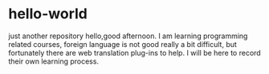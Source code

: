 # hello-world
just another repository
hello,good afternoon.
I am learning programming related courses, foreign language is not good really a bit difficult, but fortunately there are web translation plug-ins to help.
I will be here to record their own learning process.

